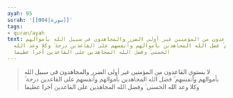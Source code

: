 ```yaml
---
ayah: 95
surah: '[[004|سورة]]'
tags:
- quran/ayah
text: لا يستوي القاعدون من المؤمنين غير أولي الضرر والمجاهدون في سبيل الله بأموالهم
  وأنفسهم ۚ فضل الله المجاهدين بأموالهم وأنفسهم على القاعدين درجة ۚ وكلا وعد الله
  الحسنى ۚ وفضل الله المجاهدين على القاعدين أجرا عظيما
---
```

> لا يستوي القاعدون من المؤمنين غير أولي الضرر والمجاهدون في سبيل الله بأموالهم وأنفسهم ۚ فضل الله المجاهدين بأموالهم وأنفسهم على القاعدين درجة ۚ وكلا وعد الله الحسنى ۚ وفضل الله المجاهدين على القاعدين أجرا عظيما
